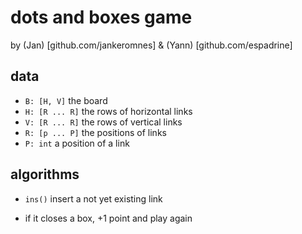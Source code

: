 # dots and boxes game

by (Jan) [github.com/jankeromnes] & (Yann) [github.com/espadrine]

## data

* `B: [H, V]` the board 
* `H: [R ... R]` the rows of horizontal links
* `V: [R ... R]` the rows of vertical links
* `R: [p ... P]` the positions of links
* `P: int` a position of a link

## algorithms

* `ins()` insert a not yet existing link
 - if it closes a box, +1 point and play again 
